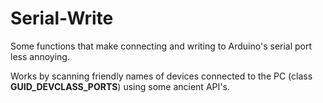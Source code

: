 # Serial-Write

Some functions that make connecting and writing to Arduino's serial port less annoying. 

Works by scanning friendly names of devices connected to the PC (class **GUID_DEVCLASS_PORTS**) using some ancient API's.